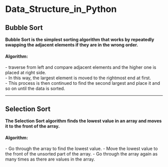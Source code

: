 # Data_Structure_in_Python
<h2>Bubble Sort</h2>
<b>Bubble Sort is the simplest sorting algorithm that works by repeatedly swapping the adjacent elements if they are in the wrong order.</b>
<h4>Algorithm: </h4>
- traverse from left and compare adjacent elements and the higher one is placed at right side. <br>
- In this way, the largest element is moved to the rightmost end at first. <br>
- This process is then continued to find the second largest and place it and so on until the data is sorted.<br>
<hr>
<h2>Selection Sort</h2>
<b>The Selection Sort algorithm finds the lowest value in an array and moves it to the front of the array.</b>
<h4>Algorithm: </h4>
- Go through the array to find the lowest value.
- Move the lowest value to the front of the unsorted part of the array.
- Go through the array again as many times as there are values in the array.